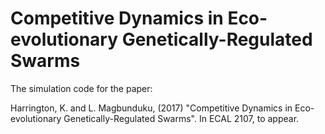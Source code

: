 # Competitive Dynamics in Eco-evolutionary Genetically-Regulated Swarms

The simulation code for the paper:

Harrington, K. and L. Magbunduku, (2017) "Competitive Dynamics in Eco-evolutionary Genetically-Regulated Swarms". In ECAL 2107, to appear.


